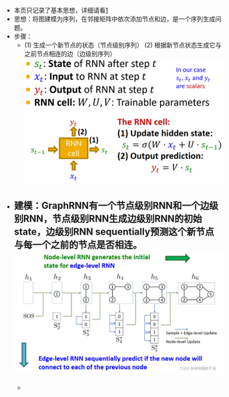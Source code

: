 - 本页只记录了基本思想，详细请看[1](https://blog.csdn.net/PolarisRisingWar/article/details/120357007#:~:text=3.-,GraphRNN%3A%20Generating%20Realistic%20Graphs,-GraphRNN%E7%9A%84%E4%BC%98%E7%82%B9)
- 思想：将图建模为序列，在邻接矩阵中依次添加节点和边，是一个序列生成问题。
- 步骤：
	- (1) 生成一个新节点的状态（节点级别序列）
	  (2) 根据新节点状态生成它与之前节点相连的边（边级别序列）
	  ![image.png](../assets/image_1705580289535_0.png)
- 建模：GraphRNN有**一个节点级别RNN**和**一个边级别RNN**，节点级别RNN生成边级别RNN的初始state，边级别RNN sequentially预测这个新节点与每一个之前的节点是否相连。
  ![image.png](../assets/image_1705580349220_0.png)
	-
	-